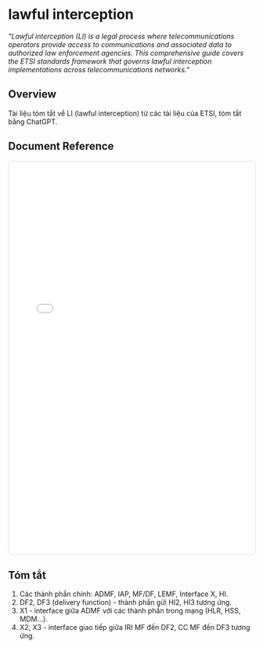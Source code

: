 # lawful interception

*"Lawful interception (LI) is a legal process where telecommunications operators provide access to communications and associated data to authorized law enforcement agencies. This comprehensive guide covers the ETSI standards framework that governs lawful interception implementations across telecommunications networks."*

## Overview

Tài liệu tóm tắt về LI (lawful interception) từ các tài liệu của ETSI, tóm tắt bằng ChatGPT.

## Document Reference

<div class="pdf-container">
    <iframe src="pdf/Comprehensive Summary of Lawful Interception (ETSI Standards Overview).pdf"
            type="application/pdf"
            width="100%"
            height="800px"
            style="border: 1px solid #ddd; border-radius: 8px;">
        <p>Your browser does not support embedded PDFs. <a href="pdf/Comprehensive Summary of Lawful Interception (ETSI Standards Overview).pdf" target="_blank">Download the PDF</a> to view the document.</p>
    </iframe>
</div>

## Tóm tắt

1. Các thành phần chính: ADMF, IAP, MF/DF, LEMF, Interface X, HI.
2. DF2, DF3 (delivery function) - thành phần gửi HI2, HI3 tương ứng.
3. X1 - interface giữa ADMF với các thành phần trong mạng (HLR, HSS, MDM...).
4. X2, X3 - interface giao tiếp giữa IRI MF đến DF2, CC MF đến DF3 tương ứng.